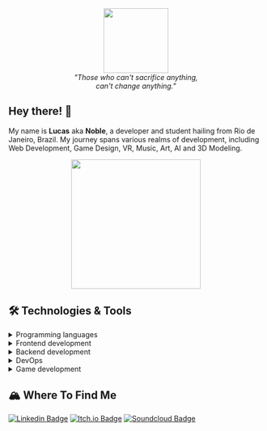 <div align="center">
  <img width=128 src="https://github.com/lucasshuan/lucasshuan/assets/78228526/bc807a75-f9b1-4f04-b778-44b4bd3624f8"/>
  <br><i>"Those who can't sacrifice anything,<br>
  can't change anything."</i>
</div>

## Hey there! 👋

My name is <b>Lucas</b> aka <b>Noble</b>, a developer and student hailing from Rio de Janeiro, Brazil. My journey spans various realms of development, including Web Development, Game Design, VR, Music, Art, AI and 3D Modeling.

<div align="center">
  <img width=256 src="https://github.com/lucasshuan/lucasshuan/assets/78228526/7473f855-e203-4370-96f6-29b33fe08da9" /></br>
</div>

## 🛠️ Technologies & Tools

<details>
  <summary>Programming languages</summary>
  <br/>
  <img alt="JavaScript, TypeScript, Go, C#" src="https://skillicons.dev/icons?i=js,ts,go,cs" />
  <img alt="C++, Rust" src="https://skillicons.dev/icons?i=cpp,rust" />
  <br/>
</details>
<details>
  <summary>Frontend development</summary>
  <br/>
  <img alt="HTML, CSS, Tailwind, GraphQL" src="https://skillicons.dev/icons?i=html,css,tailwind,graphql" />
  <img alt="NextJS, React, Jest, Vue" src="https://skillicons.dev/icons?i=nextjs,react,jest,vue" />
  <br/>
</details>
<details>
  <summary>Backend development</summary>
  <br/>
  <img alt="Docker, Dotnet, Node, Prisma" src="https://skillicons.dev/icons?i=docker,dotnet,nodejs,prisma" />
  <img alt="Redis, MySQL, Postgres, Mongo" src="https://skillicons.dev/icons?i=redis,mysql,postgres,mongodb" />
  <img alt="NestJS" src="https://skillicons.dev/icons?i=nestjs" />
  <br/>
</details>
<details>
  <summary>DevOps</summary>
  <br/>
  <img alt="Google Cloud Platform, AWS, Kubernetes" src="https://skillicons.dev/icons?i=gcp,aws,kubernetes" />
  <br/>
</details>
<details>
  <summary>Game development</summary>
  <br/>
  <img alt="Unity, Unreal Engine, Blender, Godot" src="https://skillicons.dev/icons?i=unity,unreal,blender,godot" />
  <br/>
</details>

## 🏔️ Where To Find Me

[![Linkedin Badge](https://img.shields.io/badge/-Linkedin-0e76a8?style=for-the-badge&logo=Linkedin&logoColor=white)](https://linkedin.com/in/lucrocha2) 
[![Itch.io Badge](https://img.shields.io/badge/-Itchio-FA5C5C?style=for-the-badge&logo=Itch.io&logoColor=white)](https://nobelven.itch.io/)
[![Soundcloud Badge](https://img.shields.io/badge/-Soundcloud-FF3300?style=for-the-badge&logo=SoundCloud&logoColor=white)](https://soundcloud.com/lucas-shuan)
